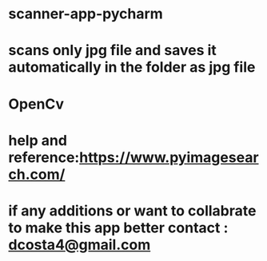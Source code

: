 # scanner-app-pycharm
# scans only jpg file and saves it automatically in the folder as jpg file
# OpenCv
# help and reference:https://www.pyimagesearch.com/
# if any additions or want to collabrate to make this app better contact : dcosta4@gmail.com

